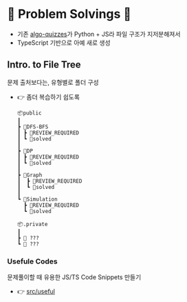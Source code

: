 # 🚀 Problem Solvings 🚀

- 기존 [algo-quizzes](https://github.com/gitgitWi/algo-quizzes--deprecated)가 Python + JS라 파일 구조가 지저분해져서
- TypeScript 기반으로 아예 새로 생성

## Intro. to File Tree

문제 출처보다는, 유형별로 폴더 구성

- 👉 좀더 복습하기 쉽도록

  ```
  📦public
  ┃
  ┣ 📂DFS-BFS
  ┃ ┣ 📂REVIEW_REQUIRED
  ┃ ┗ 📂solved
  ┃
  ┣ 📂DP
  ┃ ┣ 📂REVIEW_REQUIRED
  ┃ ┗ 📂solved
  ┃
  ┣ 📂Graph
  ┃  ┣ 📂REVIEW_REQUIRED
  ┃  ┗ 📂solved
  ┃
  ┗ 📂Simulation
    ┣ 📂REVIEW_REQUIRED
    ┗ 📂solved

  📦.private
  ┃
  ┣ 📂 ???
  ┗ 📂 ???
  ```

### Usefule Codes

문제풀이할 때 유용한 JS/TS Code Snippets 만들기

- 👉 [src/useful](./src/useful/)
